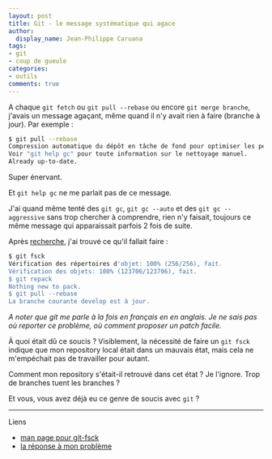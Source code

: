 ```yaml
---
layout: post
title: Git - le message systématique qui agace
author:
  display_name: Jean-Philippe Caruana
tags:
- git
- coup de gueule
categories:
- outils
comments: true
---
```


A chaque `git fetch` ou `git pull --rebase` ou encore `git merge branche`, j'avais un message agaçant, même quand il n'y avait rien à faire (branche à jour). Par exemple :

````bash
$ git pull --rebase
Compression automatique du dépôt en tâche de fond pour optimiser les performances.
Voir "git help gc" pour toute information sur le nettoyage manuel.
Already up-to-date.
````

Super énervant.

Et `git help gc` ne me parlait pas de ce message.

J'ai quand même tenté des `git gc`, `git gc --auto` et des `git gc --aggressive` sans trop chercher à comprendre, rien n'y faisait, toujours ce même message qui apparaissait parfois 2 fois de suite.

Après [recherche](http://stackoverflow.com/questions/7392155/why-does-git-run-git-gc-auto-on-every-merge), j'ai trouvé ce qu'il fallait faire :

````bash
$ git fsck
Vérification des répertoires d'objet: 100% (256/256), fait.
Vérification des objets: 100% (123706/123706), fait.
$ git repack
Nothing new to pack.
$ git pull --rebase 
La branche courante develop est à jour.
````

*A noter que git me parle à la fois en français en en anglais. Je ne sais pas où reporter ce problème, où comment proposer un patch facile.*

À quoi était dû ce soucis ? Visiblement, la nécessité de faire un `git fsck` indique que mon repository local était dans un mauvais état, mais cela ne m'empéchait pas de travailler pour autant.

Comment mon repository s'était-il retrouvé dans cet état ? Je l'ignore.
Trop de branches tuent les branches ?

Et vous, vous avez déjà eu ce genre de soucis avec `git` ?

----
Liens

* [man page pour git-fsck](https://www.kernel.org/pub/software/scm/git/docs/git-fsck.html)
* [la réponse à mon problème](http://stackoverflow.com/questions/7392155/why-does-git-run-git-gc-auto-on-every-merge)
